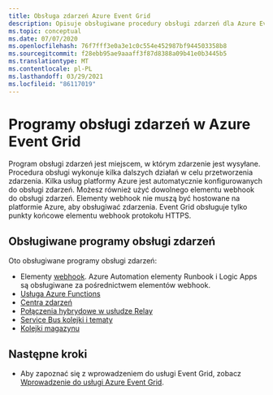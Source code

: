 ```yaml
---
title: Obsługa zdarzeń Azure Event Grid
description: Opisuje obsługiwane procedury obsługi zdarzeń dla Azure Event Grid. Azure Automation, funkcje, Event Hubs, Połączenia hybrydowe, Logic Apps, Service Bus, Queue Storage, elementy webhook.
ms.topic: conceptual
ms.date: 07/07/2020
ms.openlocfilehash: 76f7fff3e0a3e1c0c554e452987bf944503358b8
ms.sourcegitcommit: f28ebb95ae9aaaff3f87d8388a09b41e0b3445b5
ms.translationtype: MT
ms.contentlocale: pl-PL
ms.lasthandoff: 03/29/2021
ms.locfileid: "86117019"
---
```

# <a name="event-handlers-in-azure-event-grid"></a>Programy obsługi zdarzeń w Azure Event Grid
Program obsługi zdarzeń jest miejscem, w którym zdarzenie jest wysyłane. Procedura obsługi wykonuje kilka dalszych działań w celu przetworzenia zdarzenia. Kilka usług platformy Azure jest automatycznie konfigurowanych do obsługi zdarzeń. Możesz również użyć dowolnego elementu webhook do obsługi zdarzeń. Elementy webhook nie muszą być hostowane na platformie Azure, aby obsługiwać zdarzenia. Event Grid obsługuje tylko punkty końcowe elementu webhook protokołu HTTPS.

## <a name="supported-event-handlers"></a>Obsługiwane programy obsługi zdarzeń
Oto obsługiwane programy obsługi zdarzeń: 

- Elementy [webhook](handler-webhooks.md). Azure Automation elementy Runbook i Logic Apps są obsługiwane za pośrednictwem elementów webhook. 
- [Usługa Azure Functions](handler-functions.md)
- [Centra zdarzeń](handler-event-hubs.md)
- [Połączenia hybrydowe w usłudze Relay](handler-relay-hybrid-connections.md)
- [Service Bus kolejki i tematy](handler-service-bus.md)
- [Kolejki magazynu](handler-storage-queues.md)

## <a name="next-steps"></a>Następne kroki
- Aby zapoznać się z wprowadzeniem do usługi Event Grid, zobacz [Wprowadzenie do usługi Azure Event Grid](overview.md).
